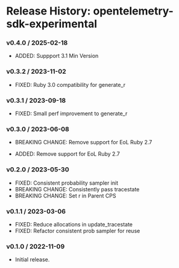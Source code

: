 # Release History: opentelemetry-sdk-experimental

### v0.4.0 / 2025-02-18

* ADDED: Suppport 3.1 Min Version

### v0.3.2 / 2023-11-02

* FIXED: Ruby 3.0 compatibility for generate_r

### v0.3.1 / 2023-09-18

* FIXED: Small perf improvement to generate_r

### v0.3.0 / 2023-06-08

* BREAKING CHANGE: Remove support for EoL Ruby 2.7 

* ADDED: Remove support for EoL Ruby 2.7 

### v0.2.0 / 2023-05-30

* FIXED: Consistent probability sampler init 
* BREAKING CHANGE: Consistently pass tracestate 
* BREAKING CHANGE: Set r in Parent CPS 

### v0.1.1 / 2023-03-06

* FIXED: Reduce allocations in update_tracestate 
* FIXED: Refactor consistent prob sampler for reuse 

### v0.1.0 / 2022-11-09

* Initial release.
